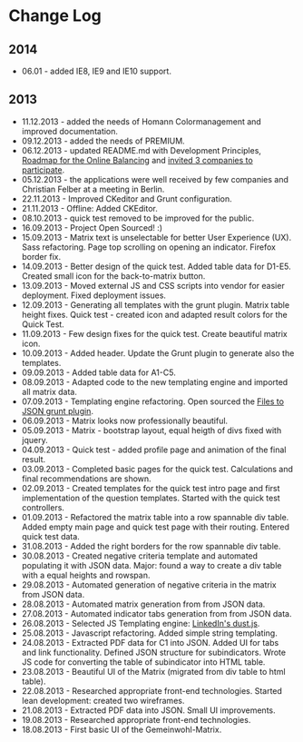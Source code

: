 # Change Log

## 2014

* 06.01 - added IE8, IE9 and IE10 support.

## 2013

* 11.12.2013 - added the needs of Homann Colormanagement and improved documentation.
* 09.12.2013 - added the needs of PREMIUM.
* 06.12.2013 - updated README.md with Development Principles, [Roadmap for the Online Balancing](ECG_Online_Balancing_Roadmap_de.md) and [invited 3 companies to participate](docs/ECG_Online_Balancing_Roadmap_de.md#mitgestalten).
* 05.12.2013 - the applications were well received by few companies and Christian Felber at a meeting in Berlin.
* 22.11.2013 - Improved CKeditor and Grunt configuration.
* 21.11.2013 - Offline: Added CKEditor.
* 08.10.2013 - quick test removed to be improved for the public.
* 16.09.2013 - Project Open Sourced! :)
* 15.09.2013 - Matrix text is unselectable for better User Experience (UX). Sass refactoring. Page top scrolling on opening an indicator. Firefox border fix.
* 14.09.2013 - Better design of the quick test. Added table data for D1-E5. Created small icon for the back-to-matrix button.
* 13.09.2013 - Moved external JS and CSS scripts into vendor for easier deployment. Fixed deployment issues.
* 12.09.2013 - Generating all templates with the grunt plugin. Matrix table height fixes. Quick test - created icon and adapted result colors for the Quick Test.
* 11.09.2013 - Few design fixes for the quick test. Create beautiful matrix icon.
* 10.09.2013 - Added header. Update the Grunt plugin to generate also the templates.
* 09.09.2013 - Added table data for A1-C5.
* 08.09.2013 - Adapted code to the new templating engine and imported all matrix data.
* 07.09.2013 - Templating engine refactoring. Open sourced the [Files to JSON grunt plugin](https://github.com/sinnwerkstatt/grunt-files-to-json-appender).
* 06.09.2013 - Matrix looks now professionally beautiful.
* 05.09.2013 - Matrix - bootstrap layout, equal heigth of divs fixed with jquery.
* 04.09.2013 - Quick test - added profile page and animation of the final result.
* 03.09.2013 - Completed basic pages for the quick test. Calculations and final recommendations are shown.
* 02.09.2013 - Created templates for the quick test intro page and first implementation of the question templates. Started with the quick test controllers.
* 01.09.2013 - Refactored the matrix table into a row spannable div table. Added empty main page and quick test page with their routing. Entered quick test data.
* 31.08.2013 - Added the right borders for the row spannable div table.
* 30.08.2013 - Created negative criteria template and automated populating it with JSON data. Major: found a way to create a div table with a equal heights and rowspan.
* 29.08.2013 - Automated generation of negative criteria in the matrix from JSON data.
* 28.08.2013 - Automated matrix generation from from JSON data.
* 27.08.2013 - Automated indicator tabs generation from from JSON data.
* 26.08.2013 - Selected JS Templating engine: [LinkedIn's dust.js](http://linkedin.github.io/dustjs/).
* 25.08.2013 - Javascript refactoring. Added simple string templating.
* 24.08.2013 - Extracted PDF data for C1 into JSON. Added UI for tabs and link functionality. Defined JSON structure for subindicators. Wrote JS code for converting the table of subindicator into HTML table.
* 23.08.2013 - Beautiful UI of the Matrix (migrated from div table to html table).
* 22.08.2013 - Researched appropriate front-end technologies. Started lean development: created two wireframes.
* 21.08.2013 - Extracted PDF data into JSON. Small UI improvements.
* 19.08.2013 - Researched appropriate front-end technologies.
* 18.08.2013 - First basic UI of the Gemeinwohl-Matrix.
